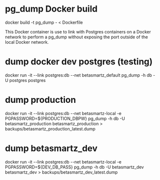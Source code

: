 # pg_dump Docker build
docker build -t pg_dump - < Dockerfile

This Docker container is use to link with Postgres containers on a Docker network to perform a pg_dump without exposing the port outside
of the local Docker network.

# dump docker dev postgres (testing)
docker run -it --link postgres:db --net betasmartz_default pg_dump -h db -U postgres postgres


# dump production
docker run -it --link postgres:db --net betasmartz-local -e PGPASSWORD=${PRODUCTION_DBPW} pg_dump -h db -U betasmartz_production betasmartz_production > backups/betasmartz_production_latest.dump


# dump betasmartz_dev
docker run -it --link postgres:db --net betasmartz-local -e PGPASSWORD=${DEV_DB_PASS} pg_dump -h db -U betasmartz_dev betasmartz_dev > backups/betasmartz_dev_latest.dump
